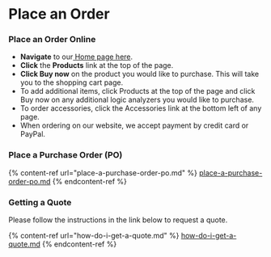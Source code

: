 # Place an Order

### Place an Order Online

* **Navigate** to our[ Home page here](https://www.saleae.com).
* **Click** the **Products** link at the top of the page.
* **Click Buy now** on the product you would like to purchase. This will take you to the shopping cart page.
* To add additional items, click Products at the top of the page and click Buy now on any additional logic analyzers you would like to purchase.
* To order accessories, click the Accessories link at the bottom left of any page.
* When ordering on our website, we accept payment by credit card or PayPal.

### **Place a Purchase Order (PO)**

{% content-ref url="place-a-purchase-order-po.md" %}
[place-a-purchase-order-po.md](place-a-purchase-order-po.md)
{% endcontent-ref %}

### **Getting a Quote**

Please follow the instructions in the link below to request a quote.

{% content-ref url="how-do-i-get-a-quote.md" %}
[how-do-i-get-a-quote.md](how-do-i-get-a-quote.md)
{% endcontent-ref %}



